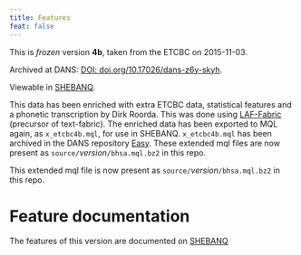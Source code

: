 ```yaml
---
title: Features
feat: false
---
```


This is *frozen* version **4b**, taken from the ETCBC on 2015-11-03.

Archived at DANS: [DOI: doi.org/10.17026/dans-z6y-skyh](https://doi.org/10.17026/dans-z6y-skyh).

Viewable in [SHEBANQ](https://shebanq.ancient-data.org).

This data has been enriched with extra ETCBC data, statistical features and a phonetic transcription
by Dirk Roorda.
This was done using
[LAF-Fabric](https://github.com/Dans-labs/laf-fabric) (precursor of text-fabric).
The enriched data has been exported to MQL again, as `x_etcbc4b.mql`, for use in SHEBANQ.
`x_etcbc4b.mql` has been archived in the DANS repository [Easy](https://doi.org/10.17026/dans-z6y-skyh).
These extended mql files are now present as `source/`*version*`/bhsa.mql.bz2` in this repo.

This extended mql file is now present as `source/`*version*`/bhsa.mql.bz2` in this repo.

# Feature documentation
The features of this version are documented on
[SHEBANQ](https://shebanq.ancient-data.org/shebanq/static/docs/featuredoc/features/comments/0_overview.html)
